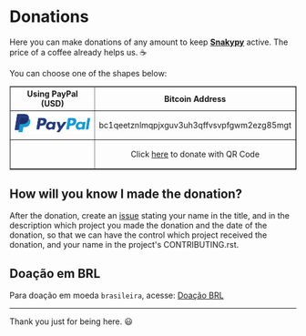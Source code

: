 # Donations

Here you can make donations of any amount to keep [**Snakypy**](https://github.com/snakypy) active. The price of a coffee already helps us. :coffee:

You can choose one of the shapes below:

<div class="donation">
<table border="1">
  <thead>
    <tr>
      <th>Using PayPal (USD)</th>
      <th>Bitcoin Address</th>
    </tr>
  </thead>
  <tbody>
    <tr>
      <td>
        <a href="https://www.paypal.com/cgi-bin/webscr?cmd=_s-xclick&hosted_button_id=YBK2HEEYG8V5W&source" target="_blank">
          <img src="https://raw.githubusercontent.com/snakypy/donations/main/svg/banks/paypal.svg" alt="PayPal Donation"/>
        </a>
      </td>
      <td> 
        <p align="center"> bc1qeetznlmqpjxguv3uh3qffvsvpfgwm2ezg85mgt</p>
      </td>
   </tr>
    <tr>
      <td>
      </td>
      <td>
      <p align="center">Click <a href="https://raw.githubusercontent.com/snakypy/donations/main/images/qrcode_btc.png" target="_blank">here</a> to donate with QR Code</p>
      </td>
    </tr>
  </tbody>
</table>
</div>

## How will you know I made the donation?

After the donation, create an [issue](https://github.com/snakypy/donations/issues) stating your name in the title, and in the description which project you made the donation and the date of the donation, so that we can have the control which project received the donation, and your name in the project's CONTRIBUTING.rst.

## Doação em BRL

Para doação em moeda `brasileira`, acesse: [Doação BRL](https://github.com/snakypy/donations/blob/master/README-ptbr.md)

---------------------------------------
Thank you just for being here. :smiley:
